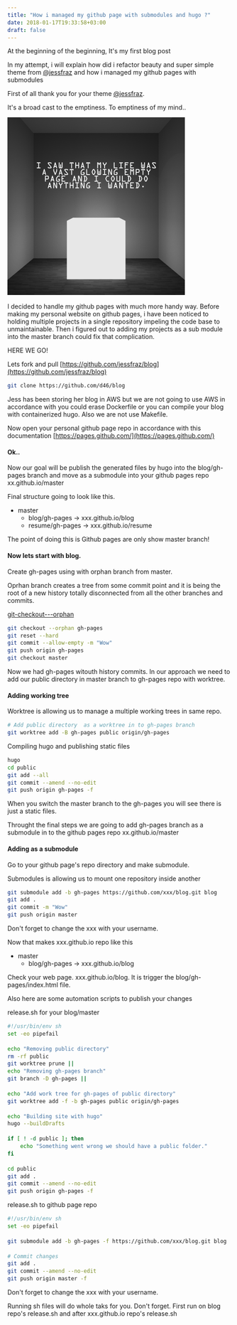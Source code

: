 ```yaml
---
title: "How i managed my github page with submodules and hugo ?"
date: 2018-01-17T19:33:58+03:00
draft: false
---
```



At the beginning of the beginning, It's my first blog post

In my attempt, i will explain how did i refactor beauty and super simple theme from [@jessfraz](https://twitter.com/jessfraz) and how i managed my github pages with submodules


First of all thank you for your theme [@jessfraz](https://twitter.com/jessfraz).

It's a broad cast to the emptiness. To emptiness of my mind..

![emptiness](/img/giphy.gif)

I decided to handle my github pages with much more handy way.
Before making my personal website on github pages, i have been noticed to holding multiple projects in a single repository impeling the code base to unmaintainable. Then i figured out to adding my projects as a sub module into the master branch could fix that complication. 

HERE WE GO!

Lets fork and pull [https://github.com/jessfraz/blog](https://github.com/jessfraz/blog)

```sh
git clone https://github.com/d46/blog
```

Jess has been storing her blog in AWS but we are not going to use AWS in accordance with you could erase Dockerfile or you can compile your blog with containerized hugo. Also we are not use Makefile. 

Now open your personal github page repo in accordance with this documentation
[https://pages.github.com/](https://pages.github.com/)


#### Ok.. 
Now our goal will be publish the generated files by hugo into the blog/gh-pages branch and move as a submodule into your github pages repo xx.github.io/master

Final structure going to look like this.

- master
    - blog/gh-pages   -> xxx.github.io/blog
    - resume/gh-pages -> xxx.github.io/resume


The point of doing this is Github pages are only show master branch!

#### Now lets start with blog. 

Create gh-pages using with orphan branch from master.

Oprhan branch creates a tree from some commit point and it is being the root of a new history totally disconnected from all the other branches and commits.
 
[git-checkout---orphan](https://git-scm.com/docs/git-checkout/1.7.3.1#git-checkout---orphan)

```sh
git checkout --orphan gh-pages
git reset --hard
git commit --allow-empty -m "Wow"
git push origin gh-pages
git checkout master
```
Now we had gh-pages witouth history commits. In our approach we need to add our public directory in master branch to gh-pages repo with worktree.

#### Adding working tree

Worktree is allowing us to manage a multiple working trees in same repo.

```sh
# Add public directory  as a worktree in to gh-pages branch
git worktree add -B gh-pages public origin/gh-pages
``` 

Compiling hugo and publishing static files
```sh
hugo
cd public
git add --all
git commit --amend --no-edit
git push origin gh-pages -f
```

When you switch the master branch to the gh-pages you will see there is just a static files.

Throught the final steps we are going to add gh-pages branch as a submodule in to the github pages repo xx.github.io/master


#### Adding as a submodule
Go to your github page's repo directory and make submodule.

Submodules is allowing us to mount one repository inside another
```sh
git submodule add -b gh-pages https://github.com/xxx/blog.git blog
git add .
git commit -m "Wow"
git push origin master
```
Don't forget to change the xxx with your username.

Now that makes xxx.github.io repo like this
- master
    - blog/gh-pages   -> xxx.github.io/blog

Check your web page. xxx.github.io/blog. It is trigger the blog/gh-pages/index.html file.

Also here are some automation scripts to publish your changes

release.sh for your blog/master
```sh
#!/usr/bin/env sh
set -eo pipefail

echo "Removing public directory"
rm -rf public
git worktree prune || 
echo "Removing gh-pages branch"
git branch -D gh-pages || 

echo "Add work tree for gh-pages of public directory"
git worktree add -f -b gh-pages public origin/gh-pages

echo "Building site with hugo"
hugo --buildDrafts

if [ ! -d public ]; then
	echo "Something went wrong we should have a public folder."
fi

cd public
git add .
git commit --amend --no-edit
git push origin gh-pages -f
```

release.sh to github page repo
```sh
#!/usr/bin/env sh
set -eo pipefail

git submodule add -b gh-pages -f https://github.com/xxx/blog.git blog

# Commit changes
git add .
git commit --amend --no-edit
git push origin master -f
```
Don't forget to change the xxx with your username.

Running sh files will do whole taks for you. Don't forget. First run on blog repo's release.sh and after xxx.github.io repo's release.sh



